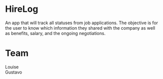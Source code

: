# HireLog
 An app that will track all statuses from job applications. The objective is for the user to know which information they shared with the company as well as benefits, salary, and the ongoing negotiations.

# Team

Louise <br>
Gustavo
